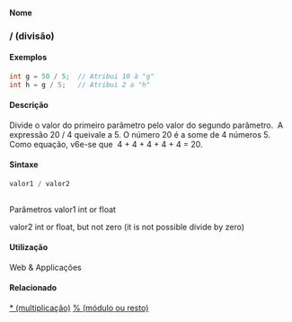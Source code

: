 
#### Nome
### / (divisão)

#### Exemplos

```pde
int g = 50 / 5;  // Atribui 10 à "g"
int h = g / 5;   // Atribui 2 a "h"

```



#### Descrição
Divide o valor do primeiro parâmetro pelo
valor do segundo parâmetro.  A expressão 20 / 4
queivale a 5. O número 20 é a some de 4 números 5.
Como equação, v6e-se que  4 + 4 + 4 + 4 + 4 = 20.

#### Sintaxe
```pde
valor1 / valor2
            
```
Parâmetros
valor1
int or float


valor2
int or float, but not zero (it is not possible  divide by zero)



#### Utilização

	
Web & Applicações

#### Relacionado
[* (multiplicação)](multiply
)
[% (módulo ou resto)](modulo
)

